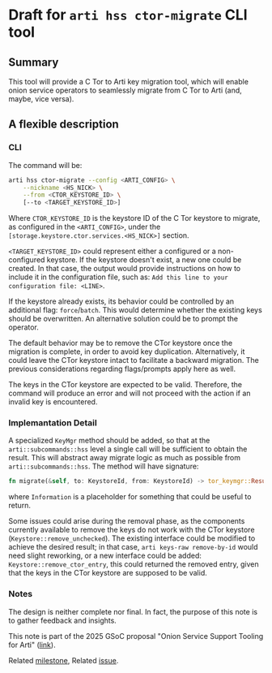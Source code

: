 # Draft for `arti hss ctor-migrate` CLI tool

## Summary

This tool will provide a C Tor to Arti key migration tool, which will enable
onion service operators to seamlessly migrate from C Tor to Arti (and, maybe,
vice versa).


## A flexible description

### CLI

The command will be:
```bash
arti hss ctor-migrate --config <ARTI_CONFIG> \
    --nickname <HS_NICK> \
    --from <CTOR_KEYSTORE_ID> \
    [--to <TARGET_KEYSTORE_ID>]
```
Where `CTOR_KEYSTORE_ID` is the keystore ID of the C Tor keystore to migrate, as
configured in the `<ARTI_CONFIG>`, under the `[storage.keystore.ctor.services.<HS_NICK>]`
section.

`<TARGET_KEYSTORE_ID>` could represent either a configured or a non-configured keystore.
If the keystore doesn't exist, a new one could be created. In that case, the output would
provide instructions on how to include it in the configuration file, such as: `Add this
line to your configuration file: <LINE>`.

If the keystore already exists, its behavior could be controlled by an additional flag:
`force`/`batch`. This would determine whether the existing keys should be overwritten.
An alternative solution could be to prompt the operator.

The default behavior may be to remove the CTor keystore once the migration is complete,
in order to avoid key duplication. Alternatively, it could leave the CTor keystore
intact to facilitate a backward migration. The previous considerations regarding
flags/prompts apply here as well.

The keys in the CTor keystore are expected to be valid. Therefore, the command will
produce an error and will not proceed with the action if an invalid key is
encountered.


### Implemantation Detail

A specialized `KeyMgr` method should be added, so that at the `arti::subcommands::hss`
level a single call will be sufficient to obtain the result. This will abstract away
migrate logic as much as possible from `arti::subcommands::hss`.
The method will have signature:
```rust
fn migrate(&self, to: KeystoreId, from: KeystoreId) -> tor_keymgr::Result<Information>
```
where `Information` is a placeholder for something that could be useful to return.

Some issues could arise during the removal phase, as the components currently available
to remove the keys do not work with the CTor keystore (`Keystore::remove_unchecked`).
The existing interface could be modified to achieve the desired result; in that case,
`arti keys-raw remove-by-id` would need slight reworking, or a new interface could be
added: `Keystore::remove_ctor_entry`, this could returned the removed entry, given
that the keys in the CTor keystore are supposed to be valid.


### Notes

The design is neither complete nor final. In fact, the purpose of this note is
to gather feedback and insights.

This note is part of the 2025 GSoC proposal "Onion Service Support Tooling for
Arti" ([link](https://gitlab.torproject.org/tpo/team/-/wikis/GSoC#2-project-onion-service-support-tooling-for-arti)).

Related [milestone](https://gitlab.torproject.org/tpo/core/arti/-/milestones/22#tab-issues),
Related [issue](https://gitlab.torproject.org/tpo/core/arti/-/issues/2072).
